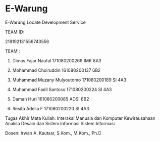 # E-Warung
E-Warung Locate Development Service	

TEAM ID:

218192131556743556

TEAM :

1. Dimas Fajar Naufal 171080200269 IMK 8A3

2. Mohammad Choiruddin 161080200137 6B2

3. Muhammad Muzany Mulyoutomo 171080200189 SI 4A3

4. Muhammad Fadil Santoso 171080200224 SI 4A3

5. Daman Huri 161080200085 ADSI 6B2

6. Resita Adelia F 171080200220 SI 4A3


Tugas Akhir Mata Kuliah:
Interaksi Manusia dan Komputer
Kewirausahaan
Analisa Desain dan Sistem Informasi
Sistem Informasi

Dosen:
Irwan A. Kautsar, S.Kom., M.Kom., Ph.D

